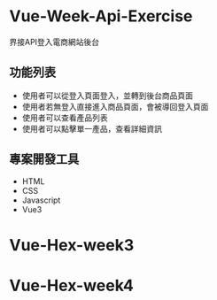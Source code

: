 # Vue-Week-Api-Exercise
界接API登入電商網站後台
    
## 功能列表

* 使用者可以從登入頁面登入，並轉到後台商品頁面
* 使用者若無登入直接進入商品頁面，會被導回登入頁面
* 使用者可以查看產品列表
* 使用者可以點擊單一產品，查看詳細資訊

## 專案開發工具
* HTML
* CSS
* Javascript
* Vue3
# Vue-Hex-week3
# Vue-Hex-week4
